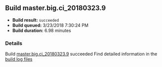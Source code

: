 ## Build master.big.ci_20180323.9
- **Build result:** `succeeded`
- **Build queued:** 3/23/2018 7:30:24 PM
- **Build duration:** 6.98 minutes
### Details
Build [master.big.ci_20180323.9](https://winappstudio.visualstudio.com/web/build.aspx?pcguid=a4ef43be-68ce-4195-a619-079b4d9834c2&builduri=vstfs%3a%2f%2f%2fBuild%2fBuild%2f25334) succeeded
Find detailed information in the [build log files](https://uwpctdiags.blob.core.windows.net/buildlogs/master.big.ci_20180323.9_logs.zip)
